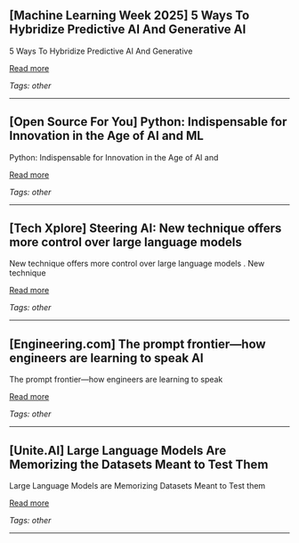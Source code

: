 ## [Machine Learning Week 2025] 5 Ways To Hybridize Predictive AI And Generative AI

5 Ways To Hybridize Predictive AI And Generative

[Read more](https://www.predictiveanalyticsworld.com/machinelearningtimes/5-ways-to-hybridize-predictive-ai-and-generative-ai/13837/)

_Tags: other_

---
## [Open Source For You] Python: Indispensable for Innovation in the Age of AI and ML

Python: Indispensable for Innovation in the Age of AI and

[Read more](https://www.opensourceforu.com/2025/05/python-indispensable-for-innovation-in-the-age-of-ai-and-ml/)

_Tags: other_

---
## [Tech Xplore] Steering AI: New technique offers more control over large language models

New technique offers more control over large language models . New technique

[Read more](https://techxplore.com/news/2025-05-ai-technique-large-language.html)

_Tags: other_

---
## [Engineering.com] The prompt frontier—how engineers are learning to speak AI

The prompt frontier—how engineers are learning to speak

[Read more](https://www.engineering.com/the-prompt-frontier-how-engineers-are-learning-to-speak-ai/)

_Tags: other_

---
## [Unite.AI] Large Language Models Are Memorizing the Datasets Meant to Test Them

Large Language Models are Memorizing Datasets Meant to Test them

[Read more](https://www.unite.ai/large-language-models-are-memorizing-the-datasets-meant-to-test-them/)

_Tags: other_

---
